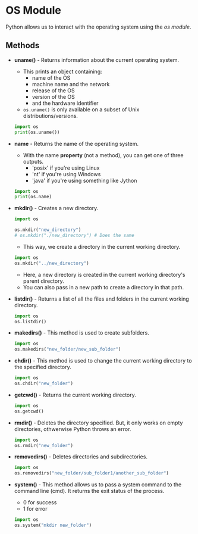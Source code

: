 # OS Module

Python allows us to interact with the operating system using the _os module_.

## Methods
* **uname()** - Returns information about the current operating system.
    * This prints an object containing:
        * name of the OS
        * machine name and the network
        * release of the OS
        * version of the OS
        * and the hardware identifier
    * `os.uname()` is only available on a subset of Unix distributions/versions.
    ```python
    import os
    print(os.uname())
    ```
* **name** - Returns the name of the operating system.
    *  With the name **property** (not a method), you can get one of three outputs.
        * 'posix' if you're using Linux
        * 'nt' if you're using Windows
        * 'java' if you're using something like Jython
    ```python
    import os
    print(os.name)
    ```
* **mkdir()** - Creates a new directory.
    ```python
    import os

    os.mkdir("new_directory")
    # os.mkdir("./new_directory") # Does the same
    ```
    * This way, we create a directory in the current working directory.

    ```python
    import os
    os.mkdir("../new_directory")
    ```
    * Here, a new directory is created in the current working directory's parent directory.
    * You can also pass in a new path to create a directory in that path.
* **listdir()** - Returns a list of all the files and folders in the current working directory.
    ```python
    import os
    os.listdir()
    ```
* **makedirs()** - This method is used to create subfolders.
    ```python
    import os
    os.makedirs("new_folder/new_sub_folder")
    ```
* **chdir()** - This method is used to change the current working directory to the specified directory.
    ```python
    import os
    os.chdir("new_folder")
    ```
* **getcwd()** - Returns the current working directory.
    ```python
    import os
    os.getcwd()
    ```
* **rmdir()** - Deletes the directory specified. But, it only works on empty directories, othwerwise Python throws an error.
    ```python
    import os
    os.rmdir("new_folder")
    ```
* **removedirs()** - Deletes directories and subdirectories.
    ```python
    import os
    os.removedirs("new_folder/sub_folder1/another_sub_folder")
    ```
* **system()** - This method allows us to pass a system command to the command line (cmd). It returns the exit status of the process.
    * 0 for success
    * 1 for error
    ```python
    import os
    os.system("mkdir new_folder")
    ```